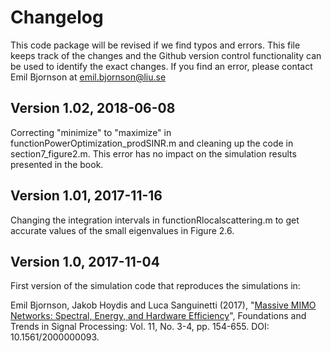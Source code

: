 Changelog
==================

This code package will be revised if we find typos and errors. This file keeps track of the changes and the Github version control functionality can be used to identify the exact changes. If you find an error, please contact Emil Bjornson at emil.bjornson@liu.se


## Version 1.02, 2018-06-08

Correcting "minimize" to "maximize" in functionPowerOptimization_prodSINR.m and cleaning up the code in section7_figure2.m. This error has no impact on the simulation results presented in the book.


## Version 1.01, 2017-11-16

Changing the integration intervals in functionRlocalscattering.m to get accurate values of the small eigenvalues in Figure 2.6.


## Version 1.0, 2017-11-04

First version of the simulation code that reproduces the simulations in:

Emil Bjornson, Jakob Hoydis and Luca Sanguinetti (2017), "[Massive MIMO Networks: Spectral, Energy, and Hardware Efficiency](https://www.massivemimobook.com)", Foundations and Trends in Signal Processing: Vol. 11, No. 3-4, pp. 154-655. DOI: 10.1561/2000000093.